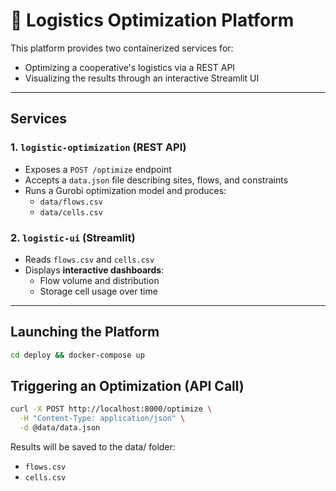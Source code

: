 # 🧠 Logistics Optimization Platform

This platform provides two containerized services for:
- Optimizing a cooperative's logistics via a REST API
- Visualizing the results through an interactive Streamlit UI

---

## Services

### 1. `logistic-optimization` (REST API)

- Exposes a `POST /optimize` endpoint
- Accepts a `data.json` file describing sites, flows, and constraints
- Runs a Gurobi optimization model and produces:
  - `data/flows.csv`
  - `data/cells.csv`

### 2. `logistic-ui` (Streamlit)

- Reads `flows.csv` and `cells.csv`
- Displays **interactive dashboards**:
  - Flow volume and distribution
  - Storage cell usage over time

---

## Launching the Platform

```bash
cd deploy && docker-compose up
```

## Triggering an Optimization (API Call)
```bash
curl -X POST http://localhost:8000/optimize \
  -H "Content-Type: application/json" \
  -d @data/data.json
```

Results will be saved to the data/ folder:
- `flows.csv`
- `cells.csv`